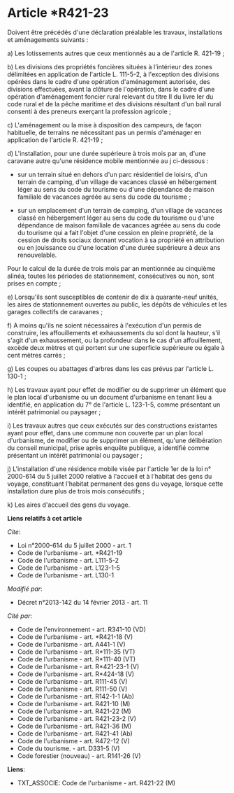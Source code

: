 # Article *R421-23

Doivent être précédés d'une déclaration préalable les travaux, installations et aménagements suivants : 

a) Les lotissements autres que ceux mentionnés au a de l'article R. 421-19 ; 

b) Les divisions des propriétés foncières situées à l'intérieur des zones délimitées en application de l'article L. 111-5-2,
à l'exception des divisions opérées dans le cadre d'une opération d'aménagement autorisée, des divisions effectuées, avant la
clôture de l'opération, dans le cadre d'une opération d'aménagement foncier rural relevant du titre II du livre Ier du code
rural et de la pêche maritime et des divisions résultant d'un bail rural consenti à des preneurs exerçant la profession
agricole ; 

c) L'aménagement ou la mise à disposition des campeurs, de façon habituelle, de terrains ne nécessitant pas un permis
d'aménager en application de l'article R. 421-19 ; 

d) L'installation, pour une durée supérieure à trois mois par an, d'une caravane autre qu'une résidence mobile mentionnée au
j ci-dessous :

- sur un terrain situé en dehors d'un parc résidentiel de loisirs, d'un terrain de camping, d'un village de vacances classé
en hébergement léger au sens du code du tourisme ou d'une dépendance de maison familiale de vacances agréée au sens du code
du tourisme ;

- sur un emplacement d'un terrain de camping, d'un village de vacances classé en hébergement léger au sens du code du
tourisme ou d'une dépendance de maison familiale de vacances agréée au sens du code du tourisme qui a fait l'objet d'une
cession en pleine propriété, de la cession de droits sociaux donnant vocation à sa propriété en attribution ou en jouissance
ou d'une location d'une durée supérieure à deux ans renouvelable. 

Pour le calcul de la durée de trois mois par an mentionnée au cinquième alinéa, toutes les périodes de stationnement,
consécutives ou non, sont prises en compte ; 

e) Lorsqu'ils sont susceptibles de contenir de dix à quarante-neuf unités, les aires de stationnement ouvertes au public, les
dépôts de véhicules et les garages collectifs de caravanes ; 

f) A moins qu'ils ne soient nécessaires à l'exécution d'un permis de construire, les affouillements et exhaussements du sol
dont la hauteur, s'il s'agit d'un exhaussement, ou la profondeur dans le cas d'un affouillement, excède deux mètres et qui
portent sur une superficie supérieure ou égale à cent mètres carrés ; 

g) Les coupes ou abattages d'arbres dans les cas prévus par l'article L. 130-1 ; 

h) Les travaux ayant pour effet de modifier ou de supprimer un élément que le plan local d'urbanisme ou un document
d'urbanisme en tenant lieu a identifié, en application du 7° de l'article L. 123-1-5, comme présentant un intérêt patrimonial
ou paysager ; 

i) Les travaux autres que ceux exécutés sur des constructions existantes ayant pour effet, dans une commune non couverte par
un plan local d'urbanisme, de modifier ou de supprimer un élément, qu'une délibération du conseil municipal, prise après
enquête publique, a identifié comme présentant un intérêt patrimonial ou paysager ; 

j) L'installation d'une résidence mobile visée par l'article 1er de la loi n° 2000-614 du 5 juillet 2000 relative à l'accueil
et à l'habitat des gens du voyage, constituant l'habitat permanent des gens du voyage, lorsque cette installation dure plus
de trois mois consécutifs ; 

k) Les aires d'accueil des gens du voyage.

**Liens relatifs à cet article**

_Cite_:

  - Loi n°2000-614 du 5 juillet 2000 - art. 1
  - Code de l'urbanisme - art. *R421-19
  - Code de l'urbanisme - art. L111-5-2
  - Code de l'urbanisme - art. L123-1-5
  - Code de l'urbanisme - art. L130-1

_Modifié par_:

  - Décret n°2013-142 du 14 février 2013 - art. 11

_Cité par_:

  - Code de l'environnement - art. R341-10 (VD)
  - Code de l'urbanisme - art. *R421-18 (V)
  - Code de l'urbanisme - art. A441-1 (V)
  - Code de l'urbanisme - art. R*111-35 (VT)
  - Code de l'urbanisme - art. R*111-40 (VT)
  - Code de l'urbanisme - art. R*421-23-1 (V)
  - Code de l'urbanisme - art. R*424-18 (V)
  - Code de l'urbanisme - art. R111-45 (V)
  - Code de l'urbanisme - art. R111-50 (V)
  - Code de l'urbanisme - art. R142-1-1 (Ab)
  - Code de l'urbanisme - art. R421-10 (M)
  - Code de l'urbanisme - art. R421-22 (M)
  - Code de l'urbanisme - art. R421-23-2 (V)
  - Code de l'urbanisme - art. R421-36 (M)
  - Code de l'urbanisme - art. R421-41 (Ab)
  - Code de l'urbanisme - art. R472-12 (V)
  - Code du tourisme. - art. D331-5 (V)
  - Code forestier (nouveau) - art. R141-26 (V)

**Liens**:

  - TXT_ASSOCIE: Code de l'urbanisme - art. R421-22 (M)
